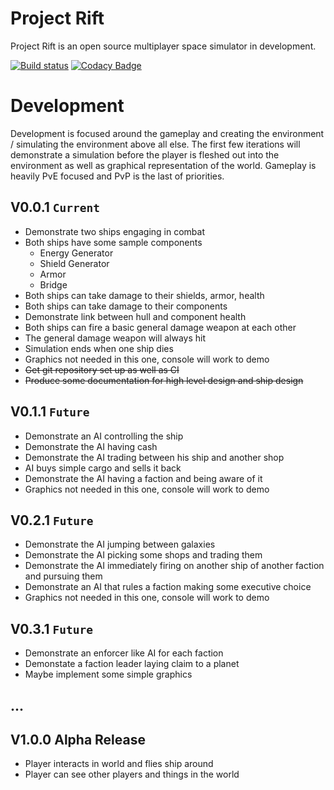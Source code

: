 # Project Rift

Project Rift is an open source multiplayer space simulator in development.

[![Build status](https://ci.appveyor.com/api/projects/status/skb06umdd8jncfgk?svg=true)](https://ci.appveyor.com/project/drakeor/project-rift)
[![Codacy Badge](https://api.codacy.com/project/badge/Grade/31c0cbdb1c8443a886ee701437200c81)](https://www.codacy.com/app/drakeor.dragon/project-rift?utm_source=github.com&amp;utm_medium=referral&amp;utm_content=drakeor/project-rift&amp;utm_campaign=Badge_Grade)


# Development

Development is focused around the gameplay and creating the environment / simulating the environment above all else. The first few iterations will
demonstrate a simulation before the player is fleshed out into the environment as well as graphical representation of the world. Gameplay
is heavily PvE focused and PvP is the last of priorities.

## V0.0.1 `Current`
- Demonstrate two ships engaging in combat
- Both ships have some sample components
  - Energy Generator
  - Shield Generator
  - Armor
  - Bridge
- Both ships can take damage to their shields, armor, health
- Both ships can take damage to their components
- Demonstrate link between hull and component health
- Both ships can fire a basic general damage weapon at each other
- The general damage weapon will always hit
- Simulation ends when one ship dies
- Graphics not needed in this one, console will work to demo
- ~~Get git repository set up as well as CI~~
- ~~Produce some documentation for high level design and ship design~~

## V0.1.1 `Future`
- Demonstrate an AI controlling the ship
- Demonstrate the AI having cash
- Demonstrate the AI trading between his ship and another shop
- AI buys simple cargo and sells it back 
- Demonstrate the AI having a faction and being aware of it
- Graphics not needed in this one, console will work to demo

## V0.2.1 `Future`
- Demonstrate the AI jumping between galaxies
- Demonstrate the AI picking some shops and trading them
- Demonstrate the AI immediately firing on another ship of another faction and pursuing them
- Demonstrate an AI that rules a faction making some executive choice
- Graphics not needed in this one, console will work to demo

## V0.3.1 `Future`
- Demonstrate an enforcer like AI for each faction
- Demonstate a faction leader laying claim to a planet
- Maybe implement some simple graphics

## ...

## V1.0.0 Alpha Release
- Player interacts in world and flies ship around
- Player can see other players and things in the world